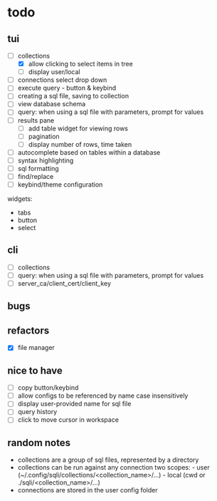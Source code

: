 # todo

## tui
- [ ] collections
  - [X] allow clicking to select items in tree
  - [ ] display user/local
- [ ] connections select drop down 
- [ ] execute query - button & keybind
- [ ] creating a sql file, saving to collection
- [ ] view database schema
- [ ] query: when using a sql file with parameters, prompt for values
- [ ] results pane
  - [ ] add table widget for viewing rows
  - [ ] pagination
  - [ ] display number of rows, time taken 

- [ ] autocomplete based on tables within a database
- [ ] syntax highlighting
- [ ] sql formatting
- [ ] find/replace
- [ ] keybind/theme configuration

widgets:
- tabs
- button
- select

## cli
- [ ] collections
- [ ] query: when using a sql file with parameters, prompt for values
- [ ] server_ca/client_cert/client_key

## bugs

## refactors
- [X] file manager

## nice to have
- [ ] copy button/keybind
- [ ] allow configs to be referenced by name case insensitively
- [ ] display user-provided name for sql file
- [ ] query history
- [ ] click to move cursor in workspace

## random notes
- collections are a group of sql files, represented by a directory
- collections can be run against any connection
    two scopes:
        - user (~/.config/sqli/collections/<collection_name>/...)
        - local (cwd or ./sqli/<collection_name>/...)
- connections are stored in the user config folder